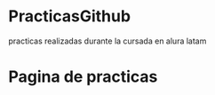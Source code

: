 # PracticasGithub
practicas realizadas durante la cursada en alura latam
<h1>Pagina de practicas</h1>
